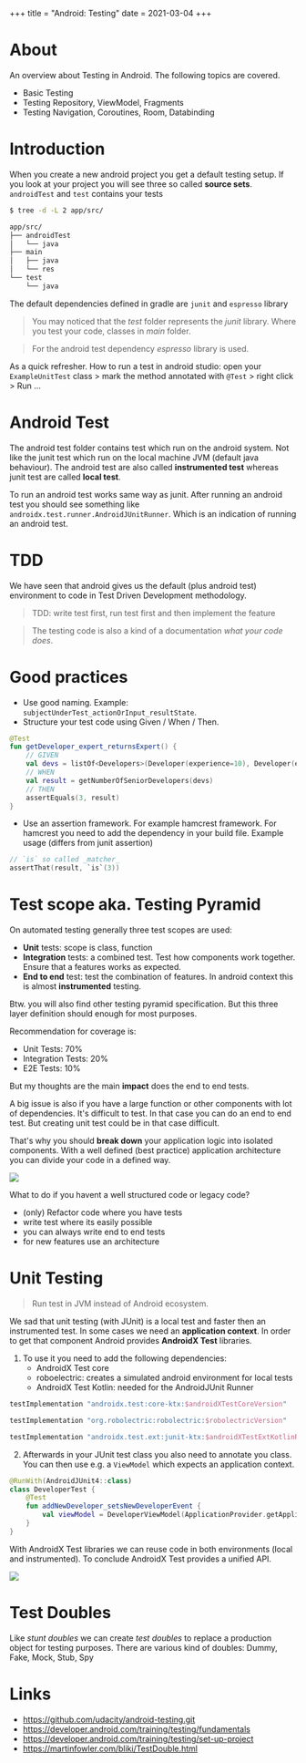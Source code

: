 +++
title = "Android: Testing"
date = 2021-03-04
+++

# About
An overview about Testing in Android. The following topics are covered.
* Basic Testing
* Testing Repository, ViewModel, Fragments
* Testing Navigation, Coroutines, Room, Databinding

# Introduction 
When you create a new android project you get a default testing setup.
If you look at your project you will see three so called __source sets__.
`androidTest` and `test` contains your tests
```bash
$ tree -d -L 2 app/src/

app/src/
├── androidTest
│   └── java
├── main
│   ├── java
│   └── res
└── test
    └── java
```

The default dependencies defined in gradle are `junit` and `espresso` library

> You may noticed that the _test_ folder represents the _junit_ library. Where you test your code, classes in _main_ folder.

> For the android test dependency _espresso_ library is used.

As a quick refresher. How to run a test in android studio: open your `ExampleUnitTest` class > mark the method annotated with `@Test` > right click > Run ...

# Android Test
The android test folder contains test which run on the android system. Not like the junit test which run on the local machine JVM (default java behaviour). The android test are also called __instrumented test__ whereas junit test are called __local test__.

To run an android test works same way as junit. After running an android test you should see something like `androidx.test.runner.AndroidJUnitRunner`. Which is an indication of running an android test. 

# TDD
We have seen that android gives us the default (plus android test) environment to code in Test Driven Development methodology.

> TDD: write test first, run test first and then implement the feature

> The testing code is also a kind of a documentation _what your code does_.

# Good practices
* Use good naming. Example: `subjectUnderTest_actionOrInput_resultState`.
* Structure your test code using Given / When / Then.
```kt
@Test
fun getDeveloper_expert_returnsExpert() {
    // GIVEN
    val devs = listOf<Developers>(Developer(experience=10), Developer(experience=15), Developer(experience=30))
    // WHEN
    val result = getNumberOfSeniorDevelopers(devs)
    // THEN
    assertEquals(3, result)
}
```
* Use an assertion framework. For example hamcrest framework. For hamcrest you need to add the dependency in your build file. Example usage (differs from junit assertion)
```kt
// `is` so called _matcher_
assertThat(result, `is`(3))
```

# Test scope aka. Testing Pyramid
On automated testing generally three test scopes are used:
* __Unit__ tests: scope is class, function
* __Integration__ tests: a combined test. Test how components work together. Ensure that a features works as expected.
* __End to end__ test: test the combination of features. In android context this is almost __instrumented__ testing.

Btw. you will also find other testing pyramid specification. But this three layer definition should enough for most purposes. 

Recommendation for coverage is: 
* Unit Tests: 70%
* Integration Tests: 20%
* E2E Tests: 10%

But my thoughts are the main __impact__ does the end to end tests.

A big issue is also if you have a large function or other components with lot of dependencies. 
It's difficult to test. In that case you can do an end to end test. But creating unit test could be in that case difficult.

That's why you should __break down__ your application logic into isolated components.
With a well defined (best practice) application architecture you can divide your code in a defined way.

![](../android-testing.png)

What to do if you havent a well structured code or legacy code?
* (only) Refactor code where you have tests
* write test where its easily possible
* you can always write end to end tests
* for new features use an architecture

# Unit Testing
> Run test in JVM instead of Android ecosystem.

We sad that unit testing (with JUnit) is a local test and faster then an instrumented test. In some cases we need an __application context__. In order to get that component Android provides __AndroidX Test__ libraries.

1. To use it you need to add the following dependencies:
    * AndroidX Test core
    * roboelectric: creates a simulated android environment for local tests
    * AndroidX Test Kotlin: needed for the AndroidJUnit Runner

```groovy
testImplementation "androidx.test:core-ktx:$androidXTestCoreVersion"

testImplementation "org.robolectric:robolectric:$robolectricVersion"

testImplementation "androidx.test.ext:junit-ktx:$androidXTestExtKotlinRunnerVersion"
```

2. Afterwards in your JUnit test class you also need to annotate you class.
You can then use e.g. a `ViewModel` which expects an application context.
```kt
@RunWith(AndroidJUnit4::class)
class DeveloperTest {
    @Test
    fun addNewDeveloper_setsNewDeveloperEvent {
        val viewModel = DeveloperViewModel(ApplicationProvider.getApplicationContext())
    }
}
```

With AndroidX Test libraries we can reuse code in both environments (local and instrumented). To conclude AndroidX Test provides a unified API.

![](../androidX-test.png)

# Test Doubles
Like _stunt doubles_ we can create _test doubles_ to replace a production object for testing purposes.
There are various kind of doubles: Dummy, Fake, Mock, Stub, Spy

# Links
* https://github.com/udacity/android-testing.git
* https://developer.android.com/training/testing/fundamentals
* https://developer.android.com/training/testing/set-up-project
* https://martinfowler.com/bliki/TestDouble.html
